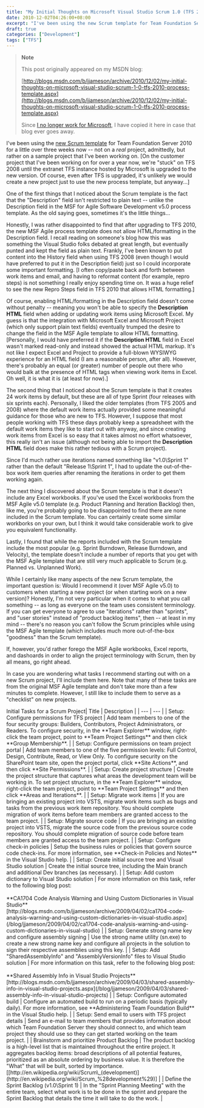 ```yaml
---
title: "My Initial Thoughts on Microsoft Visual Studio Scrum 1.0 (TFS 2010 Process Template)"
date: 2010-12-02T04:26:00+08:00
excerpt: "I've been using the new Scrum template for Team Foundation Server 2010 for a little over three weeks now -- not on a real project, admittedly, but rather on a sample project that I've been working on. [On the customer project that I've been working on..."
draft: true
categories: ["Development"]
tags: ["TFS"]
---
```


> **Note**
>
> This post originally appeared on my MSDN blog:
>
> [http://blogs.msdn.com/b/jjameson/archive/2010/12/02/my-initial-thoughts-on-microsoft-visual-studio-scrum-1-0-tfs-2010-process-template.aspx](http://blogs.msdn.com/b/jjameson/archive/2010/12/02/my-initial-thoughts-on-microsoft-visual-studio-scrum-1-0-tfs-2010-process-template.aspx)
>
> Since [I no longer work for Microsoft](/blog/jjameson/2011/09/02/last-day-with-microsoft), I have copied it here in case that blog ever goes away.

I've been using the [new Scrum template](http://visualstudiogallery.msdn.microsoft.com/en-us/59ac03e3-df99-4776-be39-1917cbfc5d8e) for Team Foundation Server 2010 for a little over three weeks now -- not on a *real* project, admittedly, but rather on a sample project that I've been working on. [On the customer project that I've been working on for over a year now, we're "stuck" on TFS 2008 until the extranet TFS instance hosted by Microsoft is upgraded to the new version. Of course, even after TFS is upgraded, it's unlikely we would create a new project just to use the new process template, but anyway...]

One of the first things that I noticed about the Scrum template is the fact that the "Description" field isn't restricted to plain text -- unlike the Description field in the MSF for Agile Software Development v5.0 process template. As the old saying goes, sometimes it's the little things...

Honestly, I was rather disappointed to find that after upgrading to TFS 2010, the new MSF Agile process template does not allow HTML/formatting in the Description field. I recall reading on someone's blog how this was something the Visual Studio folks debated at great length, but eventually punted and kept the field as plain text. Frankly, I've been known to put content into the History field when using TFS 2008 (even though I would have preferred to put it in the Description field) just so I could incorporate some important formatting. [I often copy/paste back and forth between work items and email, and having to reformat content (for example, repro steps) is not something I really enjoy spending time on. It was a huge relief to see the new Repro Steps field in TFS 2010 that allows HTML formatting.]

Of course, enabling HTML/formatting in the Description field doesn't come without penalty -- meaning you won't be able to specify the **Description HTML** field when adding or updating work items using Microsoft Excel. My guess is that the integration with Microsoft Excel and Microsoft Project (which only support plain text fields) eventually trumped the desire to change the field in the MSF Agile template to allow HTML formatting. [Personally, I would have preferred it if the **Description HTML** field in Excel wasn't marked read-only and instead showed the actual HTML markup. It's not like I expect Excel and Project to provide a full-blown WYSIWYG experience for an HTML field (I am a reasonable person, after all). However, there's probably an equal (or greater) number of people out there who would balk at the presence of HTML tags when viewing work items in Excel. Oh well, it is what it is (at least for now).]

The second thing that I noticed about the Scrum template is that it creates 24 work items by default, but these are all of type Sprint (four releases with six sprints each). Personally, I liked the older templates (from TFS 2005 and 2008) where the default work items actually provided some meaningful guidance for those who are new to TFS. However, I suppose that most people working with TFS these days probably keep a spreadsheet with the default work items they like to start out with anyway, and since creating work items from Excel is so easy that it takes almost no effort whatsoever, this really isn't an issue (although not being able to import the **Description HTML** field does make this rather tedious with a Scrum project).

Since I'd much rather use iterations named something like "v1.0\Sprint 1" rather than the default "Release 1\Sprint 1", I had to update the out-of-the-box work item queries after renaming the iterations in order to get them working again.

The next thing I discovered about the Scrum template is that it doesn't include any Excel workbooks. If you've used the Excel workbooks from the MSF Agile v5.0 template (e.g. Product Planning and Iteration Backlog) then, like me, you're probably going to be disappointed to find there are none included in the Scrum template. You can certainly create some similar workborks on your own, but I think it would take considerable work to give you equivalent functionality.

Lastly, I found that while the reports included with the Scrum template include the most popular (e.g. Sprint Burndown, Release Burndown, and Velocity), the template doesn't include a number of reports that you get with the MSF Agile template that are still very much applicable to Scrum (e.g. Planned vs. Unplanned Work).

While I certainly like many aspects of the new Scrum template, the important question is: Would I recommend it (over MSF Agile v5.0) to customers when starting a new project (or when starting work on a new version)? Honestly, I'm not very particular when it comes to what you call something -- as long as everyone on the team uses consistent terminology. If you can get everyone to agree to use "iterations" rather than "sprints", and "user stories" instead of "product backlog items", then -- at least in my mind -- there's no reason you can't follow the Scrum principles while using the MSF Agile template (which includes much more out-of-the-box "goodness" than the Scrum template).

If, however, you'd rather forego the MSF Agile workbooks, Excel reports, and dashoards in order to align the project terminology with Scrum, then by all means, go right ahead.

In case you are wondering what tasks I recommend starting out with on a new Scrum project, I'll include them here. Note that many of these tasks are from the original MSF Agile template and don't take more than a few minutes to complete. However, I still like to include them to serve as a "checklist" on new projects.

<caption>Initial Tasks for a Scrum Project</caption>| Title | Description |
| --- | --- |
| Setup: Configure permissions for TFS project | Add team members to one of the four security groups: Builders, Contributors, Project Administrators, or Readers. To configure security, in the **Team Explorer** window, right-click the team project, point to **Team Project Settings** and then click **Group Membership**. |
| Setup: Configure permissions on team project portal | Add team members to one of the five permission levels: Full Control, Design, Contribute, Read, or View Only. To configure security on the SharePoint team site, open the project portal, click **Site Actions**, and then click **Site Permissions**. |
| Setup: Create project structure | Create the project structure that captures what areas the development team will be working in. To set project structure, in the **Team Explorer** window, right-click the team project, point to **Team Project Settings** and then click **Areas and Iterations**. |
| Setup: Migrate work items | If you are bringing an existing project into VSTS, migrate work items such as bugs and tasks from the previous work item repository. You should complete migration of work items before team members are granted access to the team project. |
| Setup: Migrate source code | If you are bringing an existing project into VSTS, migrate the source code from the previous source code repository. You should complete migration of source code before team members are granted access to the team project. |
| Setup: Configure check-in policies | Setup the business rules or policies that govern source code check-ins. For more information, see **Check-in Policies and Notes** in the Visual Studio help. |
| Setup: Create initial source tree and Visual Studio solution | Create the initial source tree, including the Main branch and additional Dev branches (as necessary). |
| Setup: Add custom dictionary to Visual Studio solution | For more information on this task, refer to the following blog post:<br><br>**CA1704 Code Analysis Warning and Using Custom Dictionaries in Visual Studio**<br>[http://blogs.msdn.com/b/jjameson/archive/2009/04/02/ca1704-code-analysis-warning-and-using-custom-dictionaries-in-visual-studio.aspx](/blog/jjameson/2009/04/02/ca1704-code-analysis-warning-and-using-custom-dictionaries-in-visual-studio) |
| Setup: Generate strong name key and configure assembly signing | Use the strong name utility (sn.exe) to create a new strong name key and configure all projects in the solution to sign their respective assemblies using this key. |
| Setup: Add "SharedAssemblyInfo" and "AssemblyVersionInfo" files to Visual Studio solution | For more information on this task, refer to the following blog post:<br><br>**Shared Assembly Info in Visual Studio Projects**<br>[http://blogs.msdn.com/b/jjameson/archive/2009/04/03/shared-assembly-info-in-visual-studio-projects.aspx](/blog/jjameson/2009/04/03/shared-assembly-info-in-visual-studio-projects) |
| Setup: Configure automated build | Configure an automated build to run on a periodic basis (typically daily). For more information, see **Administering Team Foundation Build** in the Visual Studio help. |
| Setup: Send email to users with TFS project details | Send an e-mail to team members that provides information about which Team Foundation Server they should connect to, and which team project they should use so they can get started working on the team project. |
| Brainstorm and prioritize Product Backlog | The product backlog is a high-level list that is maintained throughout the entire project. It aggregates backlog items: broad descriptions of all potential features, prioritized as an absolute ordering by business value. It is therefore the "What" that will be built, sorted by importance. [[http://en.wikipedia.org/wiki/Scrum\_(development)](http://en.wikipedia.org/wiki/Scrum_%28development%29)] |
| Define the Sprint Backlog (v1.0\Sprint 1) | In the "Sprint Planning Meeting" with the entire team, select what work is to be done in the sprint and prepare the Sprint Backlog that details the time it will take to do the work. |



